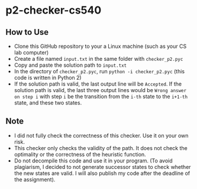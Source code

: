 # p2-checker-cs540

## How to Use
- Clone this GitHub repository to your a Linux machine (such as your CS lab computer)
- Create a file named ```input.txt``` in the same folder with ```checker_p2.pyc```
- Copy and paste the solution path to ```input.txt```
- In the directory of ```checker_p2.pyc```, run ```python -i checker_p2.pyc``` (this code is written in Python 2)
- If the solution path is valid, the last output line will be ```Accepted```. If the solution path is valid, the last three output lines would be ```Wrong answer on step i``` with step ```i``` be the transition from the ```i-th``` state to the ```i+1-th``` state, and these two states.

## Note
- I did not fully check the correctness of this checker. Use it on your own risk.
- This checker only checks the validity of the path. It does not check the optimality or the correctness of the heuristic function.
- Do not decompile this code and use it in your program. (To avoid plagiarism, I decided to not generate successor states to check whether the new states are valid. I will also publish my code after the deadline of the assignment).
